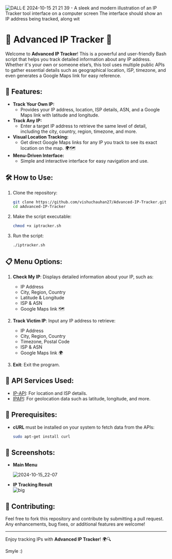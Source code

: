 ![DALL·E 2024-10-15 21 21 39 - A sleek and modern illustration of an IP Tracker tool interface on a computer screen  The interface should show an IP address being tracked, along wit](https://github.com/user-attachments/assets/99b2a498-4920-4d6f-b32c-7f2327c1ce94)

# 🚀 Advanced IP Tracker 📍

Welcome to **Advanced IP Tracker**! This is a powerful and user-friendly Bash script that helps you track detailed information about any IP address. Whether it's your own or someone else’s, this tool uses multiple public APIs to gather essential details such as geographical location, ISP, timezone, and even generates a Google Maps link for easy reference.

## 🌟 Features:
- **Track Your Own IP:** 
   - Provides your IP address, location, ISP details, ASN, and a Google Maps link with latitude and longitude.
- **Track Any IP:**
   - Enter a target IP address to retrieve the same level of detail, including the city, country, region, timezone, and more.
- **Visual Location Tracking:**
   - Get direct Google Maps links for any IP you track to see its exact location on the map. 🌍🗺️
- **Menu-Driven Interface:**
   - Simple and interactive interface for easy navigation and use.
   
## 🛠️ How to Use:
1. Clone the repository:
    ```bash
    git clone https://github.com/vishuchauhan27/Advanced-IP-Tracker.git
    cd aAdvanced-IP-Tracker
    ```
2. Make the script executable:
    ```bash
    chmod +x iptracker.sh
    ```
3. Run the script:
    ```bash
    ./iptracker.sh
    ```

## 📋 Menu Options:
1. **Check My IP**: Displays detailed information about your IP, such as:
   - IP Address
   - City, Region, Country
   - Latitude & Longitude
   - ISP & ASN
   - Google Maps link 🗺️

2. **Track Victim IP**: Input any IP address to retrieve:
   - IP Address
   - City, Region, Country
   - Timezone, Postal Code
   - ISP & ASN
   - Google Maps link 🌍

3. **Exit**: Exit the program.

## 🎯 API Services Used:
- [IP-API](http://ip-api.com): For location and ISP details.
- [IPAPI](https://ipapi.co): For geolocation data such as latitude, longitude, and more.

## 🚧 Prerequisites:
- **cURL** must be installed on your system to fetch data from the APIs:
    ```bash
    sudo apt-get install curl
    ```

## 📸 Screenshots:
- **Main Menu**
  
   ![2024-10-15_22-07](https://github.com/user-attachments/assets/e61eb2cf-b929-4010-ba61-a12e06a32c0c)
  
- **IP Tracking Result**  
   ![big](https://github.com/user-attachments/assets/ad0951b2-773c-4d3a-86c4-a6096e845dda)

## 🤝 Contributing:
Feel free to fork this repository and contribute by submitting a pull request. Any enhancements, bug fixes, or additional features are welcome!

---

Enjoy tracking IPs with **Advanced IP Tracker**! 🌍🔍

Smyle :)
